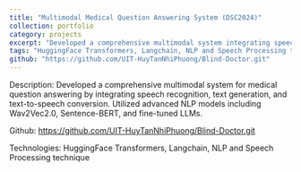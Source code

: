 ```yaml
---
title: "Multimodal Medical Question Answering System (DSC2024)"
collection: portfolio
category: projects
excerpt: "Developed a comprehensive multimodal system integrating speech recognition, text generation, and text-to-speech conversion for medical question answering using advanced NLP models."
tags: "HuggingFace Transformers, Langchain, NLP and Speech Processing technique"
github: "https://github.com/UIT-HuyTanNhiPhuong/Blind-Doctor.git"
---
```


Description: Developed a comprehensive multimodal system for medical question answering by integrating speech recognition, text generation, and text-to-speech conversion. Utilized advanced NLP models including Wav2Vec2.0, Sentence-BERT, and fine-tuned LLMs.

Github: https://github.com/UIT-HuyTanNhiPhuong/Blind-Doctor.git

Technologies: HuggingFace Transformers, Langchain, NLP and Speech Processing technique

